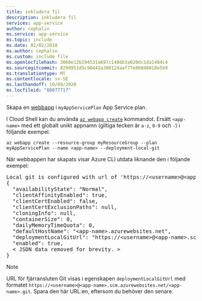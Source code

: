 ```yaml
---
title: inkludera fil
description: inkludera fil
services: app-service
author: cephalin
ms.service: app-service
ms.topic: include
ms.date: 02/02/2018
ms.author: cephalin
ms.custom: include file
ms.openlocfilehash: 3060e12b294531a697c1486b3a020dc1da1484c4
ms.sourcegitcommit: 829d951d5c90442a38012daaf77e86046018e5b9
ms.translationtype: MT
ms.contentlocale: sv-SE
ms.lasthandoff: 10/09/2020
ms.locfileid: "88077717"
---
```

Skapa en [webbapp](../articles/app-service/overview.md#app-service-on-linux) i `myAppServicePlan` App Service plan. 

I Cloud Shell kan du använda [`az webapp create`](/cli/azure/webapp?view=azure-cli-latest#az-webapp-create) kommandot. Ersätt `<app-name>` med ett globalt unikt appnamn (giltiga tecken är `a-z`, `0-9` och `-`) i följande exempel. 

```azurecli-interactive
az webapp create --resource-group myResourceGroup --plan myAppServicePlan --name <app-name> --deployment-local-git
```

När webbappen har skapats visar Azure CLI utdata liknande den i följande exempel:

<pre>
Local git is configured with url of 'https://&lt;username&gt;@&lt;app-name&gt;.scm.azurewebsites.net/&lt;app-name&gt;.git'
{
  "availabilityState": "Normal",
  "clientAffinityEnabled": true,
  "clientCertEnabled": false,
  "clientCertExclusionPaths": null,
  "cloningInfo": null,
  "containerSize": 0,
  "dailyMemoryTimeQuota": 0,
  "defaultHostName": "&lt;app-name&gt;.azurewebsites.net",
  "deploymentLocalGitUrl": "https://&lt;username&gt;@&lt;app-name&gt;.scm.azurewebsites.net/&lt;app-name&gt;.git",
  "enabled": true,
  &lt; JSON data removed for brevity. &gt;
}
</pre>

> [!NOTE]
> URL för fjärransluten Git visas i egenskapen `deploymentLocalGitUrl` med formatet `https://<username>@<app-name>.scm.azurewebsites.net/<app-name>.git`. Spara den här URL:en, eftersom du behöver den senare.
>
